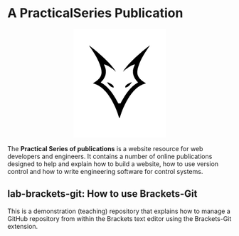# A PracticalSeries Publication
 
<p align="center">
    <img src="11-resources/02-images/logo.png">
</p>
 
The **Practical Series of publications** is a website resource for web developers and engineers. It contains a number of online publications designed to help and explain how to build a website, how to use version control and how to write engineering software for control systems.
 
## lab-brackets-git: How to use Brackets-Git
 
This is a demonstration (teaching) repository that explains how to manage a GitHub repository from within the Brackets text editor using the Brackets-Git extension.